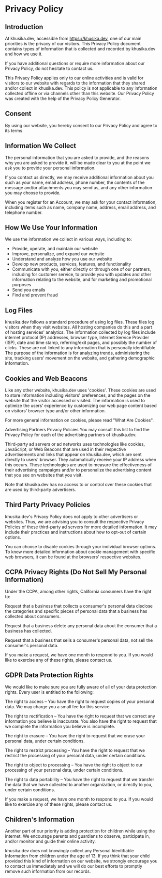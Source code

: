 # Privacy Policy


## Introduction
At khusika.dev, accessible from https://khusika.dev, one of our main priorities is the privacy of our visitors. This Privacy Policy document contains types of information that is collected and recorded by khusika.dev and how we use it.

If you have additional questions or require more information about our Privacy Policy, do not hesitate to contact us.

This Privacy Policy applies only to our online activities and is valid for visitors to our website with regards to the information that they shared and/or collect in khusika.dev. This policy is not applicable to any information collected offline or via channels other than this website. Our Privacy Policy was created with the help of the Privacy Policy Generator.

## Consent
By using our website, you hereby consent to our Privacy Policy and agree to its terms.

## Information We Collect
The personal information that you are asked to provide, and the reasons why you are asked to provide it, will be made clear to you at the point we ask you to provide your personal information.

If you contact us directly, we may receive additional information about you such as your name, email address, phone number, the contents of the message and/or attachments you may send us, and any other information you may choose to provide.

When you register for an Account, we may ask for your contact information, including items such as name, company name, address, email address, and telephone number.

## How We Use Your Information
We use the information we collect in various ways, including to:

- Provide, operate, and maintain our website
- Improve, personalize, and expand our website
- Understand and analyze how you use our website
- Develop new products, services, features, and functionality
- Communicate with you, either directly or through one of our partners, including for customer service, to provide you with updates and other information relating to the website, and for marketing and promotional purposes
- Send you emails
- Find and prevent fraud

## Log Files
khusika.dev follows a standard procedure of using log files. These files log visitors when they visit websites. All hosting companies do this and a part of hosting services' analytics. The information collected by log files include internet protocol (IP) addresses, browser type, Internet Service Provider (ISP), date and time stamp, referring/exit pages, and possibly the number of clicks. These are not linked to any information that is personally identifiable. The purpose of the information is for analyzing trends, administering the site, tracking users' movement on the website, and gathering demographic information.

## Cookies and Web Beacons
Like any other website, khusika.dev uses 'cookies'. These cookies are used to store information including visitors' preferences, and the pages on the website that the visitor accessed or visited. The information is used to optimize the users' experience by customizing our web page content based on visitors' browser type and/or other information.

For more general information on cookies, please read "What Are Cookies".

Advertising Partners Privacy Policies
You may consult this list to find the Privacy Policy for each of the advertising partners of khusika.dev.

Third-party ad servers or ad networks uses technologies like cookies, JavaScript, or Web Beacons that are used in their respective advertisements and links that appear on khusika.dev, which are sent directly to users' browser. They automatically receive your IP address when this occurs. These technologies are used to measure the effectiveness of their advertising campaigns and/or to personalize the advertising content that you see on websites that you visit.

Note that khusika.dev has no access to or control over these cookies that are used by third-party advertisers.

## Third Party Privacy Policies
khusika.dev's Privacy Policy does not apply to other advertisers or websites. Thus, we are advising you to consult the respective Privacy Policies of these third-party ad servers for more detailed information. It may include their practices and instructions about how to opt-out of certain options.

You can choose to disable cookies through your individual browser options. To know more detailed information about cookie management with specific web browsers, it can be found at the browsers' respective websites.

## CCPA Privacy Rights (Do Not Sell My Personal Information)
Under the CCPA, among other rights, California consumers have the right to:

Request that a business that collects a consumer's personal data disclose the categories and specific pieces of personal data that a business has collected about consumers.

Request that a business delete any personal data about the consumer that a business has collected.

Request that a business that sells a consumer's personal data, not sell the consumer's personal data.

If you make a request, we have one month to respond to you. If you would like to exercise any of these rights, please contact us.

## GDPR Data Protection Rights
We would like to make sure you are fully aware of all of your data protection rights. Every user is entitled to the following:

The right to access – You have the right to request copies of your personal data. We may charge you a small fee for this service.

The right to rectification – You have the right to request that we correct any information you believe is inaccurate. You also have the right to request that we complete the information you believe is incomplete.

The right to erasure – You have the right to request that we erase your personal data, under certain conditions.

The right to restrict processing – You have the right to request that we restrict the processing of your personal data, under certain conditions.

The right to object to processing – You have the right to object to our processing of your personal data, under certain conditions.

The right to data portability – You have the right to request that we transfer the data that we have collected to another organization, or directly to you, under certain conditions.

If you make a request, we have one month to respond to you. If you would like to exercise any of these rights, please contact us.

## Children's Information
Another part of our priority is adding protection for children while using the internet. We encourage parents and guardians to observe, participate in, and/or monitor and guide their online activity.

khusika.dev does not knowingly collect any Personal Identifiable Information from children under the age of 13. If you think that your child provided this kind of information on our website, we strongly encourage you to contact us immediately and we will do our best efforts to promptly remove such information from our records.

